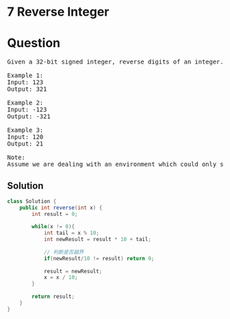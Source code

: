 # 7 Reverse Integer

# Question
<pre>
Given a 32-bit signed integer, reverse digits of an integer.

Example 1:
Input: 123    
Output: 321

Example 2:
Input: -123
Output: -321

Example 3:
Input: 120
Output: 21

Note:
Assume we are dealing with an environment which could only store integers within the 32-bit signed integer range: [−231,  231 − 1]. For the purpose of this problem, assume that your function returns 0 when the reversed integer overflows.
</pre>

## Solution
```java
class Solution {
    public int reverse(int x) {
        int result = 0;
        
        while(x != 0){
            int tail = x % 10;
            int newResult = result * 10 + tail;
            
            // 判断是否越界
            if(newResult/10 != result) return 0;
            
            result = newResult;
            x = x / 10;
        }
        
        return result;
    }
}
```
